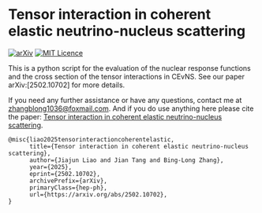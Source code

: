 # Tensor interaction in coherent elastic neutrino-nucleus scattering
[![arXiv](https://img.shields.io/badge/arXiv-2502.10702-B31B1B.svg)](https://arxiv.org/abs/2502.10702)
[![MIT Licence](https://badges.frapsoft.com/os/mit/mit.svg?v=103)](https://opensource.org/licenses/mit-license.php)

This is a python script for the evaluation of the nuclear response functions and the cross section of the tensor interactions in CEvNS. See our paper arXiv:[2502.10702] for more details.
    
If you need any further assistance or have any questions, contact me at zhangblong1036@foxmail.com. And if you do use anything here please cite the paper: [Tensor interaction in coherent elastic neutrino-nucleus scattering](https://arxiv.org/abs/2502.10702).
```
@misc{liao2025tensorinteractioncoherentelastic,
      title={Tensor interaction in coherent elastic neutrino-nucleus scattering}, 
      author={Jiajun Liao and Jian Tang and Bing-Long Zhang},
      year={2025},
      eprint={2502.10702},
      archivePrefix={arXiv},
      primaryClass={hep-ph},
      url={https://arxiv.org/abs/2502.10702}, 
}
```
